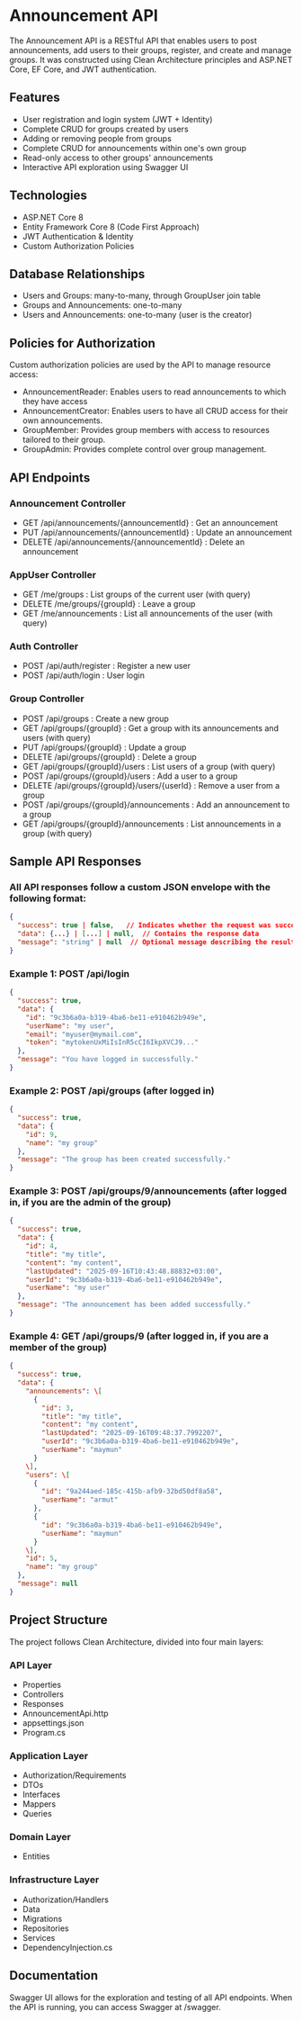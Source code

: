 # Announcement API

The Announcement API is a RESTful API that enables users to post announcements, add users to their groups, register, and create and manage groups. It was constructed using Clean Architecture principles and ASP.NET Core, EF Core, and JWT authentication.

## Features
- User registration and login system (JWT + Identity)
- Complete CRUD for groups created by users
- Adding or removing people from groups
- Complete CRUD for announcements within one's own group
- Read-only access to other groups' announcements
- Interactive API exploration using Swagger UI

## Technologies
- ASP.NET Core 8
- Entity Framework Core 8 (Code First Approach)
- JWT Authentication & Identity
- Custom Authorization Policies
  
## Database Relationships
- Users and Groups: many-to-many, through GroupUser join table
- Groups and Announcements: one-to-many
- Users and Announcements: one-to-many (user is the creator)

## Policies for Authorization
Custom authorization policies are used by the API to manage resource access:
- AnnouncementReader: Enables users to read announcements to which they have access
- AnnouncementCreator: Enables users to have all CRUD access for their own announcements.
- GroupMember: Provides group members with access to resources tailored to their group.
- GroupAdmin: Provides complete control over group management.

## API Endpoints
### Announcement Controller
- GET /api/announcements/{announcementId} : Get an announcement
- PUT /api/announcements/{announcementId} : Update an announcement
- DELETE /api/announcements/{announcementId} : Delete an announcement

### AppUser Controller
- GET /me/groups : List groups of the current user (with query)
- DELETE /me/groups/{groupId} : Leave a group
- GET /me/announcements : List all announcements of the user (with query)

### Auth Controller
- POST /api/auth/register : Register a new user
- POST /api/auth/login : User login

### Group Controller
- POST /api/groups : Create a new group
- GET /api/groups/{groupId} : Get a group with its announcements and users (with query)
- PUT /api/groups/{groupId} : Update a group
- DELETE /api/groups/{groupId} : Delete a group
- GET /api/groups/{groupId}/users : List users of a group (with query)
- POST /api/groups/{groupId}/users : Add a user to a group
- DELETE /api/groups/{groupId}/users/{userId} : Remove a user from a group
- POST /api/groups/{groupId}/announcements : Add an announcement to a group
- GET /api/groups/{groupId}/announcements : List announcements in a group (with query)

## Sample API Responses
### All API responses follow a custom JSON envelope with the following format:
```json
{
  "success": true | false,   // Indicates whether the request was successful
  "data": {...} | [...] | null,  // Contains the response data
  "message": "string" | null  // Optional message describing the result
}
```
### Example 1: POST /api/login
```json
{
  "success": true,
  "data": {
    "id": "9c3b6a0a-b319-4ba6-be11-e910462b949e",
    "userName": "my user",
    "email": "myuser@mymail.com",
    "token": "mytokenUxMiIsInR5cCI6IkpXVCJ9..."
  },
  "message": "You have logged in successfully."
}
```
### Example 2: POST /api/groups (after logged in)
```json
{
  "success": true,
  "data": { 
    "id": 9,
    "name": "my group"
  }, 
  "message": "The group has been created successfully."
}
```
### Example 3: POST /api/groups/9/announcements (after logged in, if you are the admin of the group)
```json
{
  "success": true,
  "data": {
    "id": 4,
    "title": "my title",
    "content": "my content",
    "lastUpdated": "2025-09-16T10:43:48.88832+03:00",
    "userId": "9c3b6a0a-b319-4ba6-be11-e910462b949e",
    "userName": "my user"
  },
  "message": "The announcement has been added successfully."
}
```
### Example 4: GET /api/groups/9 (after logged in, if you are a member of the group)
```json
{
  "success": true,
  "data": {
    "announcements": \[
      {
        "id": 3,
        "title": "my title",
        "content": "my content",
        "lastUpdated": "2025-09-16T09:48:37.7992207",
        "userId": "9c3b6a0a-b319-4ba6-be11-e910462b949e",
        "userName": "maymun"
      }
    \],
    "users": \[
      {
        "id": "9a244aed-185c-415b-afb9-32bd50df8a58",
        "userName": "armut"
      },
      {
        "id": "9c3b6a0a-b319-4ba6-be11-e910462b949e",
        "userName": "maymun"
      }
    \],
    "id": 5,
    "name": "my group"
  },
  "message": null
}
```

## Project Structure
The project follows Clean Architecture, divided into four main layers:
### API Layer
- Properties
- Controllers
- Responses
- AnnouncementApi.http
- appsettings.json
- Program.cs
### Application Layer
- Authorization/Requirements
- DTOs
- Interfaces
- Mappers
- Queries
### Domain Layer
- Entities
### Infrastructure Layer
- Authorization/Handlers
- Data
- Migrations
- Repositories
- Services
- DependencyInjection.cs

## Documentation
Swagger UI allows for the exploration and testing of all API endpoints. When the API is running, you can access Swagger at /swagger. 

